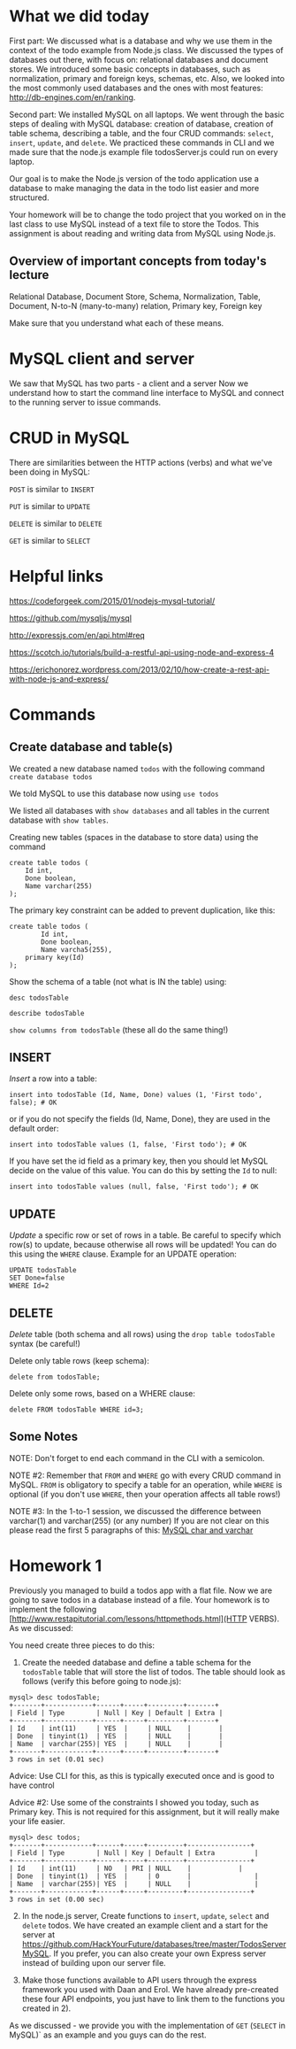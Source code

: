 # What we did today 

First part: We discussed what is a database and why we use them in the context of the todo example from Node.js class. We discussed the types of databases out there, with focus on: relational databases and document stores. We introduced some basic concepts in databases, such as normalization, primary and foreign keys, schemas, etc. Also, we looked into the most commonly used databases and the ones with most features: http://db-engines.com/en/ranking.

Second part: We installed MySQL on all laptops. We went through the basic steps of dealing with MySQL database: creation of database, creation of table schema, describing a table, and the four CRUD commands: `select`, `insert`, `update`, and `delete`. We practiced these commands in CLI and we made sure that the node.js example file todosServer.js could run on every laptop.

Our goal is to make the Node.js version of the todo application use a database to make managing the data 
in the todo list easier and more structured. 

Your homework will be to change the todo project that you worked on in the last class to use MySQL instead of a text file to store the Todos.
This assignment is about reading and writing data from MySQL using Node.js.

## Overview of important concepts from today's lecture
Relational Database, Document Store, Schema, Normalization, Table, Document, N-to-N (many-to-many) relation, Primary key, Foreign key

Make sure that you understand what each of these means.

# MySQL client and server 
We saw that MySQL has two parts - a client and a server 
Now we understand how to start the command line interface to MySQL and connect to the running server to issue commands.

# CRUD in MySQL

There are similarities between the HTTP actions (verbs) and what we've been doing in MySQL:

`POST` is similar to `INSERT`

`PUT` is similar to `UPDATE`

`DELETE` is similar to `DELETE`

`GET` is similar to `SELECT`

# Helpful links 

https://codeforgeek.com/2015/01/nodejs-mysql-tutorial/

https://github.com/mysqljs/mysql

http://expressjs.com/en/api.html#req

https://scotch.io/tutorials/build-a-restful-api-using-node-and-express-4

https://erichonorez.wordpress.com/2013/02/10/how-create-a-rest-api-with-node-js-and-express/

# Commands

## Create database and table(s)

We created a new database named `todos` with the following command
`create database todos`

We told MySQL to use this database now using
`use todos`

We listed all databases with `show databases` and all tables in the current database with `show tables`.

Creating new tables (spaces in the database to store data) using the command
```
create table todos (
	Id int, 
	Done boolean, 
	Name varchar(255)
);
```

The primary key constraint can be added to prevent duplication, like this:
```
create table todos (
        Id int,
        Done boolean,
        Name varcha5(255),
	primary key(Id)
);
```
Show the schema of a table (not what is IN the table) using:

`desc todosTable`

`describe todosTable`

`show columns from todosTable`
(these all do the same thing!)

## INSERT

*Insert* a row into a table:
```
insert into todosTable (Id, Name, Done) values (1, 'First todo', false); # OK
```

or if you do not specify the fields (Id, Name, Done), they are used in the default order:

```
insert into todosTable values (1, false, 'First todo'); # OK
```

If you have set the id field as a primary key, then you should let MySQL decide on the value of this value. You can do this by setting the `Id` to null:
```
insert into todosTable values (null, false, 'First todo'); # OK
```

## UPDATE

*Update* a specific row or set of rows in a table. Be careful to specify which row(s) to update, because otherwise all rows will be updated! You can do this using the `WHERE` clause. Example for an UPDATE operation:

```
UPDATE todosTable
SET Done=false
WHERE Id=2
```

## DELETE

*Delete* table (both schema and all rows) using the `drop table todosTable` syntax (be careful!)

Delete only table rows (keep schema):
```
delete from todosTable;
```

Delete only some rows, based on a WHERE clause:
```
delete FROM todosTable WHERE id=3;
```

## Some Notes

NOTE: Don't forget to end each command in the CLI with a semicolon.

NOTE #2: Remember that `FROM` and `WHERE` go with every CRUD command in MySQL. `FROM` is obligatory to specify a table for an operation, while `WHERE` is optional (if you don't use `WHERE`, then your operation affects all table rows!)

NOTE #3: In the 1-to-1 session, we discussed the difference between varchar(1) and varchar(255) (or any number)
If you are not clear on this please read the first 5 paragraphs of this:
[MySQL char and varchar](http://dev.mysql.com/doc/refman/5.7/en/char.html)

# Homework 1

Previously you managed to build a todos app with a flat file. Now we are going to save todos in a database instead of a file.
Your homework is to implement the following [http://www.restapitutorial.com/lessons/httpmethods.html](HTTP VERBS). As we discussed:

You need create three pieces to do this:
1) Create the needed database and define a table schema for the `todosTable` table that will store the list of todos.
The table should look as follows (verify this before going to node.js):
```
mysql> desc todosTable;
+-------+------------+------+-----+---------+-------+
| Field | Type        | Null | Key | Default | Extra |
+-------+------------+------+-----+---------+-------+
| Id    | int(11)     | YES  |     | NULL    |       |
| Done  | tinyint(1)  | YES  |     | NULL    |       |
| Name  | varchar(255)| YES  |     | NULL    |       |
+-------+------------+------+-----+---------+-------+
3 rows in set (0.01 sec)
```

Advice: Use CLI for this, as this is typically executed once and is good to have control

Advice #2: Use some of the constraints I showed you today, such as Primary key. This is not required for this assignment, but it will really make your life easier.

```
mysql> desc todos;
+-------+------------+------+-----+---------+----------------+
| Field | Type        | Null | Key | Default | Extra          |
+-------+------------+------+-----+---------+----------------+
| Id    | int(11)     | NO   | PRI | NULL    | 	 	      |
| Done  | tinyint(1)  | YES  |     | 0       |                |
| Name  | varchar(255)| YES  |     | NULL    |                |
+-------+------------+------+-----+---------+----------------+
3 rows in set (0.00 sec)
```

2) In the node.js server, Create functions to `insert`, `update`, `select` and `delete` todos. We have created an example client and a start for the server at https://github.com/HackYourFuture/databases/tree/master/TodosServerMySQL. If you prefer, you can also create your own Express server instead of building upon our server file.

3) Make those functions available to API users through the express framework you used with Daan and Erol. We have already pre-created these four API endpoints, you just have to link them to the functions you created in 2).

As we discussed - we provide you with the implementation of `GET` (`SELECT` in MySQL)` as an example and you guys can do the rest.
